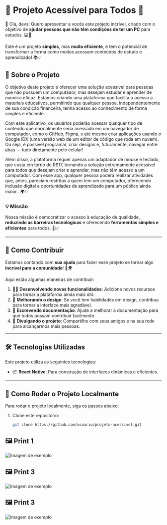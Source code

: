 # 🌟 Projeto Acessível para Todos 🌟

👋 Olá, devs! Quero apresentar a vocês este projeto incrível, criado com o objetivo de **ajudar pessoas que não têm condições de ter um PC** para estudos. 💻🚀

Este é um projeto **simples**, mas **muito eficiente**, e tem o potencial de transformar a forma como muitos acessam conteúdos de estudo e aprendizado! 📚💡

## 📜 Sobre o Projeto

O objetivo deste projeto é oferecer uma solução acessível para pessoas que não possuem um computador, mas desejam estudar e aprender de maneira eficaz. Estamos criando uma plataforma que facilita o acesso a materiais educativos, permitindo que qualquer pessoa, independentemente de sua condição financeira, tenha acesso ao conhecimento de forma simples e eficiente.

Com este aplicativo, os usuários poderão acessar qualquer tipo de conteúdo que normalmente seria acessado em um navegador de computador, como o GitHub, Figma, e até mesmo criar aplicações usando o Google IDX (uma versão web de um editor de código que roda em nuvem). Ou seja, é possível programar, criar designs e, futuramente, navegar entre abas — tudo diretamente pelo celular!

Além disso, a plataforma requer apenas um adaptador de mouse e teclado, que custa em torno de R$17, tornando a solução extremamente acessível para todos que desejam criar e aprender, mas não têm acesso a um computador. Com esse app, qualquer pessoa poderá realizar atividades que, antes, pareciam restritas a quem tem um computador, oferecendo inclusão digital e oportunidades de aprendizado para um público ainda maior.. 🌍✨

### 💡 Missão

Nossa missão é democratizar o acesso à educação de qualidade, **reduzindo as barreiras tecnológicas** e oferecendo **ferramentas simples e eficientes** para todos. 🤝📈

---

## 🔧 Como Contribuir

Estamos contando com **sua ajuda** para fazer esse projeto se tornar algo **incrível para a comunidade**! 🚀🌍

Aqui estão algumas maneiras de contribuir:

1. 🧑‍💻 **Desenvolvendo novas funcionalidades**: Adicione novos recursos para tornar a plataforma ainda mais útil.
2. 🎨 **Melhorando o design**: Se você tem habilidades em design, contribua para tornar a interface mais agradável.
3. 📝 **Escrevendo documentação**: Ajude a melhorar a documentação para que todos possam contribuir facilmente.
4. 💬 **Divulgando o projeto**: Compartilhe com seus amigos e na sua rede para alcançarmos mais pessoas.

---

## 🛠 Tecnologias Utilizadas

Este projeto utiliza as seguintes tecnologias:
- 📦 **React Native**: Para construção de interfaces dinâmicas e eficientes.

---

## 🎯 Como Rodar o Projeto Localmente

Para rodar o projeto localmente, siga os passos abaixo:

1. Clone este repositório:
   ```bash
   git clone https://github.com/usuario/projeto-acessivel.git

## 🖼️ Print 1
![Imagem de exemplo](print-screen/print1.jpeg)

## 🖼️ Print 3
![Imagem de exemplo](print-screen/print2.jpeg)

## 🖼️ Print 3
![Imagem de exemplo](print-screen/print3.jpeg)
